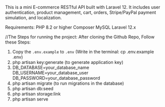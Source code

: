 This is a mini E-commerce RESTful API built with Laravel 12. It includes user authentication, product management, cart, orders, Stripe/PayPal payment simulation, and localization.

Requirements:
PHP 8.2 or higher
Composer
MySQL
Laravel 12.x


//The Steps for running the project:
After cloning the Github Repo, Follow these Steps:
1. Copy the `.env.example` to `.env` (Write in the terminal: cp .env.example .env)
2. php artisan key:generate (to generate application key)
3. DB_DATABASE=your_database_name
    DB_USERNAME=your_database_user
    DB_PASSWORD=your_database_password
4. php artisan migrate (to run migrations in the database)
5. php artisan db:seed
6. php artisan storage:link
7. php artisan serve